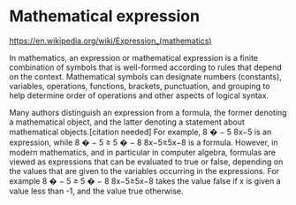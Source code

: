 # Mathematical expression

https://en.wikipedia.org/wiki/Expression_(mathematics)


In mathematics, an expression or mathematical expression is a finite combination of symbols that is well-formed according to rules that depend on the context. Mathematical symbols can designate numbers (constants), variables, operations, functions, brackets, punctuation, and grouping to help determine order of operations and other aspects of logical syntax.

Many authors distinguish an expression from a formula, the former denoting a mathematical object, and the latter denoting a statement about mathematical objects.[citation needed] For example, 
8
�
−
5
8x−5 is an expression, while 
8
�
−
5
≥
5
�
−
8
8x−5≥5x−8 is a formula. However, in modern mathematics, and in particular in computer algebra, formulas are viewed as expressions that can be evaluated to true or false, depending on the values that are given to the variables occurring in the expressions. For example 
8
�
−
5
≥
5
�
−
8
8x−5≥5x−8 takes the value false if x is given a value less than -1, and the value true otherwise.
